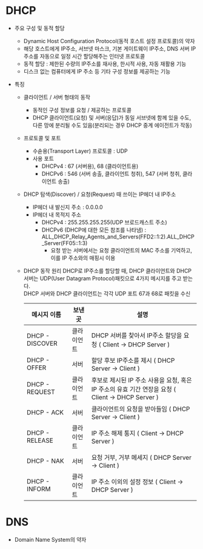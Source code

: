 # DHCP
* 주요 구성 및 동적 할당
  * Dynamic Host Configuration Protocol(동적 호스트 설정 프로토콜)의 약자
  * 해당 호스트에게 IP주소, 서브넷 마스크, 기본 게이트웨이 IP주소, DNS 서버 IP 주소를 자동으로 일정 시간 할당해주는 인터넷 프로토콜
  * 동적 할당 : 제한된 수량의 IP주소를 재사용, 한시적 사용, 자동 재활용 기능
  * 디스크 없는 컴퓨터에게 IP 주소 등 기타 구성 정보를 제공하는 기능
  
* 특징
  * 클라이언트 / 서버 형태의 동작
    * 동적인 구성 정보를 요청 / 제공하는 프로토콜
    * DHCP 클라이언트(요청) 및 서버(응답)가 동일 서브넷에 함께 있을 수도, 다른 망에 분리될 수도 있음(분리되는 경우 DHCP 중계 에이전트가 작동)
    
  * 프로토콜 및 포트
    * 수솓용(Transport Layer) 프로토콜 : UDP
    * 사용 포트
      * DHCPv4 : 67 (서버용), 68 (클라이언트용)
      * DHCPv6 : 546 (서버 송출, 클라이언트 청취), 547 (서버 청취, 클라이언트 송출)
      
  * DHCP 탐색(Discover) / 요청(Request) 때 쓰이는 IP헤더 내 IP주소
    * IP헤더 내 발신지 주소 : 0.0.0.0
    * IP헤더 내 목적지 주소
      * DHCPv4 : 255.255.255.255(UDP 브로드캐스트 주소)
      * DHCPv6 (DHCP에 대한 모든 참조를 나타냄) : ALL_DHCP_Relay_Agents_and_Servers(FFD2::1:2).ALL_DHCP_Server(FF05::1:3)
        - 요청 받는 서버에서는 요청 클라이언트의 MAC 주소를 기억하고, 이를 IP 주소와의 매핑시 이용
  
  * DHCP 동작 원리
      DHCP로 IP주소를 할당할 때, DHCP 클라이언트와 DHCP 서버는 UDP(User Datagram Protocol)패킷으로 4가지 메시지를 주고 받는다.   
      DHCP 서버와 DHCP 클라이언트는 각각 UDP 포트 67과 68로 패킷을 수신
      
      메시지 이름 | 보낸 곳 | 설명
      -----------|---------|-------
      DHCP - DISCOVER | 클라이언트 | DHCP 서버를 찾아서 IP주소 할당을 요청 ( Client -> DHCP Server )
      DHCP - OFFER | 서버 | 할당 후보 IP주소를 제시 ( DHCP Server -> Client )
      DHCP - REQUEST | 클라이언트 | 후보로 제시된 IP 주소 사용을 요청, 혹은 IP 주소의 유효 기간 연장을 요청 ( Client -> DHCP Server )
      DHCP - ACK | 서버 | 클라이언트의 요청을 받아들임 ( DHCP Server -> Client )
      DHCP - RELEASE | 클라이언트 | IP 주소 해제 통지 ( Client -> DHCP Server )
      DHCP - NAK | 서버 | 요청 거부, 거부 메세지 ( DHCP Server -> Client )
      DHCP - INFORM | 클라이언트 | IP 주소 이외의 설정 정보 ( Client -> DHCP Server )

# DNS
  * Domain Name System의 약자
